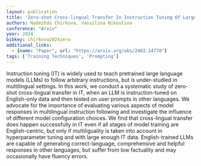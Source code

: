 ```yaml
---
layout: publication
title: 'Zero-shot Cross-lingual Transfer In Instruction Tuning Of Large Language Models'
authors: Nadezhda Chirkova, Vassilina Nikoulina
conference: "Arxiv"
year: 2024
bibkey: chirkova2024zero
additional_links:
  - {name: "Paper", url: "https://arxiv.org/abs/2402.14778"}
tags: ['Training Techniques', 'Prompting']
---
```

Instruction tuning (IT) is widely used to teach pretrained large language
models (LLMs) to follow arbitrary instructions, but is under-studied in
multilingual settings. In this work, we conduct a systematic study of zero-shot
cross-lingual transfer in IT, when an LLM is instruction-tuned on English-only
data and then tested on user prompts in other languages. We advocate for the
importance of evaluating various aspects of model responses in multilingual
instruction following and investigate the influence of different model
configuration choices. We find that cross-lingual transfer does happen
successfully in IT even if all stages of model training are English-centric,
but only if multiliguality is taken into account in hyperparameter tuning and
with large enough IT data. English-trained LLMs are capable of generating
correct-language, comprehensive and helpful responses in other languages, but
suffer from low factuality and may occasionally have fluency errors.
